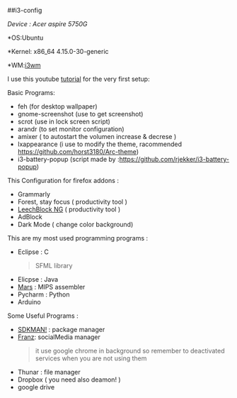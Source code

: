 ##i3-config

*Device : Acer aspire 5750G*

*OS:Ubuntu 

*Kernel: x86_64 4.15.0-30-generic 

*WM:[i3wm](https://i3wm.org/) 

I use this youtube [tutorial](https://www.youtube.com/watch?v=j1I63wGcvU4&list=PL5ze0DjYv5DbCv9vNEzFmP6sU7ZmkGzcf) for the very first setup:

Basic Programs:
* feh (for desktop wallpaper)
* gnome-screenshot (use to get screenshot)
* scrot (use in lock screen script)
* arandr (to set monitor configuration)
* amixer ( to autostart the volumen increase & decrese )
* lxappearance (i use to modify the theme, racommended https://github.com/horst3180/Arc-theme)
* i3-battery-popup (script made by :https://github.com/rjekker/i3-battery-popup)

This Configuration for firefox addons :
 * Grammarly
 * Forest, stay focus ( productivity tool )
 * [LeechBlock NG](https://addons.mozilla.org/it/firefox/addon/leechblock-ng/) ( productivity tool )
 * AdBlock
 * Dark Mode ( change color background)

This are my most used programming programs :
 * Eclipse : C
    > SFML library
 * Elicpse : Java
 * [Mars](http://courses.missouristate.edu/KenVollmar/mars/download.htm) : MIPS assembler
 * Pycharm : Python
 * Arduino

Some Useful Programs :
  * [SDKMAN!](http://sdkman.io/install.html) : package manager
  *  [Franz](https://meetfranz.com/): socialMedia manager
      > it use google chrome in background so remember to deactivated services when you are not using them
  * Thunar : file manager
  * Dropbox ( you need also deamon! )
  * google drive
